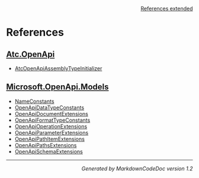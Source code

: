 <div style='text-align: right'>

[References extended](IndexExtended.md)

</div>


# References

## [Atc.OpenApi](Atc.OpenApi.md)

- [AtcOpenApiAssemblyTypeInitializer](Atc.OpenApi.md#atcopenapiassemblytypeinitializer)

## [Microsoft.OpenApi.Models](Microsoft.OpenApi.Models.md)

- [NameConstants](Microsoft.OpenApi.Models.md#nameconstants)
- [OpenApiDataTypeConstants](Microsoft.OpenApi.Models.md#openapidatatypeconstants)
- [OpenApiDocumentExtensions](Microsoft.OpenApi.Models.md#openapidocumentextensions)
- [OpenApiFormatTypeConstants](Microsoft.OpenApi.Models.md#openapiformattypeconstants)
- [OpenApiOperationExtensions](Microsoft.OpenApi.Models.md#openapioperationextensions)
- [OpenApiParameterExtensions](Microsoft.OpenApi.Models.md#openapiparameterextensions)
- [OpenApiPathItemExtensions](Microsoft.OpenApi.Models.md#openapipathitemextensions)
- [OpenApiPathsExtensions](Microsoft.OpenApi.Models.md#openapipathsextensions)
- [OpenApiSchemaExtensions](Microsoft.OpenApi.Models.md#openapischemaextensions)

<hr /><div style='text-align: right'><i>Generated by MarkdownCodeDoc version 1.2</i></div>

